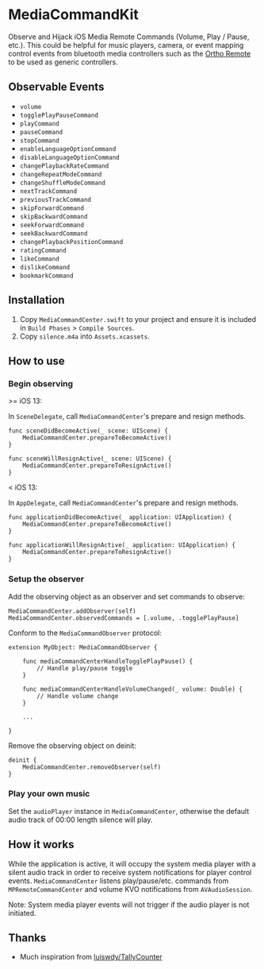# MediaCommandKit
Observe and Hijack iOS Media Remote Commands (Volume, Play / Pause, etc.). This could be helpful for music players, camera, or event mapping control events from bluetooth media controllers such as the [Ortho Remote](https://teenage.engineering/products/orthoremote) to be used as generic controllers.


## Observable Events
* `volume`
* `togglePlayPauseCommand`
* `playCommand`
* `pauseCommand`
* `stopCommand`
* `enableLanguageOptionCommand`
* `disableLanguageOptionCommand`
* `changePlaybackRateCommand`
* `changeRepeatModeCommand`
* `changeShuffleModeCommand`
* `nextTrackCommand`
* `previousTrackCommand`
* `skipForwardCommand`
* `skipBackwardCommand`
* `seekForwardCommand`
* `seekBackwardCommand`
* `changePlaybackPositionCommand`
* `ratingCommand`
* `likeCommand`
* `dislikeCommand`
* `bookmarkCommand`


## Installation
1. Copy `MediaCommandCenter.swift` to your project and ensure it is included in `Build Phases` > `Compile Sources`.
2. Copy `silence.m4a` into `Assets.xcassets`.


## How to use

### Begin observing
\>= iOS 13:

In `SceneDelegate`, call `MediaCommandCenter`'s prepare and resign methods.

```
func sceneDidBecomeActive(_ scene: UIScene) {
    MediaCommandCenter.prepareToBecomeActive()
}

func sceneWillResignActive(_ scene: UIScene) {
    MediaCommandCenter.prepareToResignActive()
}
```

< iOS 13:

In `AppDelegate`, call `MediaCommandCenter`'s prepare and resign methods.
```
func applicationDidBecomeActive(_ application: UIApplication) {
    MediaCommandCenter.prepareToBecomeActive()
}

func applicationWillResignActive(_ application: UIApplication) {
    MediaCommandCenter.prepareToResignActive()
}
```

### Setup the observer
Add the observing object as an observer and set commands to observe:
```
MediaCommandCenter.addObserver(self)
MediaCommandCenter.observedCommands = [.volume, .togglePlayPause]
```

Conform to the `MediaCommandObserver` protocol:
```
extension MyObject: MediaCommandObserver {
    
    func mediaCommandCenterHandleTogglePlayPause() {
        // Handle play/pause toggle
    }
    
    func mediaCommandCenterHandleVolumeChanged(_ volume: Double) {
        // Handle volume change 
    }
    
    ...
    
}
```

Remove the observing object on deinit:
```
deinit {
    MediaCommandCenter.removeObserver(self)
}
```

### Play your own music
Set the `audioPlayer` instance in `MediaCommandCenter`, otherwise the default audio track of 00:00 length silence will play.


## How it works
While the application is active, it will occupy the system media player with a silent audio track in order to receive system notifications for player control events. `MediaCommandCenter` listens play/pause/etc. commands from `MPRemoteCommandCenter` and volume KVO notifications from `AVAudioSession`.

Note: System media player events will not trigger if the audio player is not initiated.


## Thanks
* Much inspiration from [luiswdy/TallyCounter](https://github.com/luiswdy/TallyCounter)
